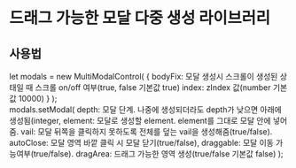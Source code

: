# 드래그 가능한 모달 다중 생성 라이브러리 

## 사용법
let modals = new MultiModalControl(
    {
        bodyFix: 모달 생성시 스크롤이 생성된 상태일 때 스크롤 on/off 여부(true, false 기본값 true)
        index: zIndex 값(number 기본값 10000)
    }
);  
modals.setModal(
    depth: 모달 단계. 나중에 생성되더라도 depth가 낮으면 아래에 생성됨(integer,
    element: 모달로 생성할 element. element를 그대로 모달 안에 넣어줌. 
    vail: 모달 뒤쪽을 클릭하지 못하도록 전체를 덮는 vail을 생성해줌(true/false).
    autoClose: 모달 영역 바깥 클릭 시 모달 닫기(true/false),
    draggable: 모달 이동 가능여부(true/false).
    dragArea: 드래그 가능한 영역 생성(true/false 기본값 false)
);
